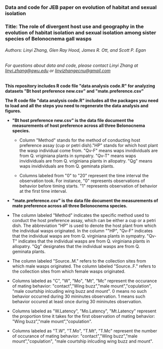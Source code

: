 ### Data and code for JEB paper on evolution of habitat and sexual isolation ######
### Title: The role of divergent host use and geography in the evolution of habitat isolation and sexual isolation among sister species of Belonocnema gall wasps #####
###### Authors: Linyi Zhang, Glen Ray Hood, James R. Ott, and Scott P. Egan ###
###### For questions about data and code, please contact Linyi Zhang at linyi.zhang@gwu.edu or linyizhangecnu@gmail.com 

**This repository includes R code file "data analysis code.R" for analyzing datasets "Bt host preference new.csv" and "mate.preference.csv"**

**The R code file "data analysis code.R" includes all the packages you need to load and all the steps you need to regenerate the data analysis and figures.**

+ **"Bt host preference new.csv" is the data file document the measurements of host preference across all three Belonocnema species.**

  - Column "Method" stands for the method of conducting host preference assay (cup or petri dish)."HP" stands for which host plant the wasp individual come from. "Qv-F" means waps invidividuals are from Q. vriginiana plants in sympatry. "Qv-T" means waps invidividuals are from Q. vriginiana plants in allopatry. "Qg" means waps invidividuals are from Q. geminata plants. 

  - Columns labeled from "0" to "20" represent the time interval the observation took. For instance, "0" represents observations of behavior before timing starts. "1" represents observation of behavior at the first time interval. 

+ **"mate.preference.csv" is the data file document the measurements of mate preference across all three Belonocnema species.**
- The column labeled "Method" indicates the specific method used to conduct the host preference assay, which can be either a cup or a petri dish. The abbreviation "HP" is used to denote the host plant from which the individual wasps originated. In the column ""HP", "Qv-F" indicates that the individual wasps are from Q. virginiana plants in sympatry. "Qv-T" indicates that the individual wasps are from Q. virginiana plants in allopatry. "Qg" designates that the individual wasps are from Q. geminata plants.

- The column labeled "Source..M." refers to the collection sites from which male wasps originated. The column labeled "Source..F." refers to the collection sites from which female wasps originated.

- Columns labeled as "C", "W", "Mo", "Mt", "Mc" represent the occurance of mating behavior: "contact","Wing buzz","male mount","copulation", "male courtship inlcuding wing buzz and mount". 0 means no such behavior occurred during 30 mininutes observation. 1 means such behavior occured at least once  during 30 mininutes observation.

- Columns labeled as "W.Latency", "Mo.Latency", "Mt.Latency" represent the proportion time it takes for the first observation of mating behavior: "Wing buzz","male mount","copulation".

- Columns labeled as "T.W", "T.Mo", "T.Mt", "T.Mc" represent the number of occurance of mating behavior: "contact","Wing buzz","male mount","copulation", "male courtship inlcuding wing buzz and mount".


